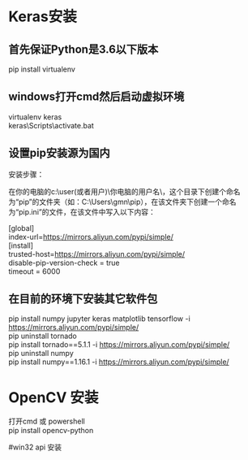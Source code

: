 # Keras安装

## 首先保证Python是3.6以下版本

pip install virtualenv

## windows打开cmd然后启动虚拟环境

virtualenv keras  
keras\Scripts\activate.bat

## 设置pip安装源为国内

安装步骤：  

在你的电脑的c:\user(或者用户)\你电脑的用户名\，这个目录下创建个命名为“pip”的文件夹（如：C:\Users\gmn\pip），在该文件夹下创建一个命名为“pip.ini”的文件，在该文件中写入以下内容：  

[global]  
index-url=https://mirrors.aliyun.com/pypi/simple/  
[install]    
trusted-host=https://mirrors.aliyun.com/pypi/simple/    
disable-pip-version-check = true    
timeout = 6000  

## 在目前的环境下安装其它软件包

pip install numpy jupyter keras matplotlib tensorflow -i https://mirrors.aliyun.com/pypi/simple/   
pip uninstall tornado  
pip install tornado==5.1.1 -i https://mirrors.aliyun.com/pypi/simple/  
pip uninstall numpy  
pip install numpy==1.16.1 -i https://mirrors.aliyun.com/pypi/simple/  

# OpenCV 安装
打开cmd  或 powershell  
pip install opencv-python

#win32 api 安装




